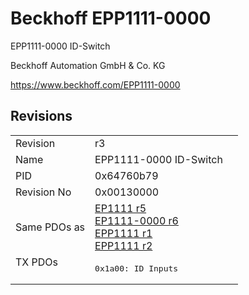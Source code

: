 # Beckhoff EPP1111-0000

EPP1111-0000 ID-Switch

Beckhoff Automation GmbH & Co. KG

https://www.beckhoff.com/EPP1111-0000

## Revisions
<table>
<tr >
<td>Revision</td>
<td><div class="foo">r3</div></td>
</tr>
<tr >
<td>Name</td>
<td><div class="foo">EPP1111-0000 ID-Switch</div></td>
</tr>
<tr >
<td>PID</td>
<td><div class="foo">0x64760b79</div></td>
</tr>
<tr >
<td>Revision No</td>
<td><div class="foo">0x00130000</div></td>
</tr>
<tr >
<td>Same PDOs as</td>
<td><div class="foo"><a href="EP1111">EP1111 r5</a><br/><a href="EP1111-0000">EP1111-0000 r6</a><br/><a href="EPP1111">EPP1111 r1</a><br/><a href="EPP1111">EPP1111 r2</a></div></td>
</tr>
<tr class="txpdo pdosection">
<td rowspan=1 valign=top>TX PDOs</td>
<td><pre>0x1a00: ID Inputs</pre></td>
<td></td>
</tr>
</table>
